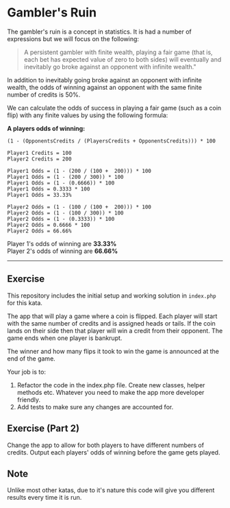 # Gambler's Ruin

The gambler's ruin is a concept in statistics. It is had a number of expressions but we will focus on the following:

> A persistent gambler with finite wealth, playing a fair game (that is, each bet has expected value of zero to both sides) will eventually and inevitably go broke against an opponent with infinite wealth."

In addition to inevitably going broke against an opponent with infinite wealth, the odds of winning against an opponent with the same finite number of credits is 50%.

We can calculate the odds of success in playing a fair game (such as a coin flip) with any finite values by using the following formula:

**A players odds of winning:** <br>
```
(1 - (OpponentsCredits / (PlayersCredits + OpponentsCredits))) * 100
```

```
Player1 Credits = 100
Player2 Credits = 200

Player1 Odds = (1 - (200 / (100 +  200))) * 100
Player1 Odds = (1 - (200 / 300)) * 100
Player1 Odds = (1 - (0.6666)) * 100
Player1 Odds = 0.3333 * 100
Player1 Odds = 33.33%

Player2 Odds = (1 - (100 / (100 +  200))) * 100
Player2 Odds = (1 - (100 / 300)) * 100
Player2 Odds = (1 - (0.3333)) * 100
Player2 Odds = 0.6666 * 100
Player2 Odds = 66.66%
```

Player 1's odds of winning are **33.33%** <br>
Player 2's odds of winning are **66.66%**

<hr>

## Exercise

This repository includes the initial setup and working solution in `index.php` for this kata.

The app that will play a game where a coin is flipped. Each player will start with the same number of credits and is assigned heads or tails. If the coin lands on their side then that player will win a credit from their opponent. The game ends when one player is bankrupt.

The winner and how many flips it took to win the game is announced at the end of the game.

Your job is to:

1. Refactor the code in the index.php file. Create new classes, helper methods etc. Whatever you need to make the app more developer friendly.
2. Add tests to make sure any changes are accounted for.

## Exercise (Part 2)

Change the app to allow for both players to have different numbers of credits. Output each players' odds of winning before the game gets played.


## Note

Unlike most other katas, due to it's nature this code will give you different results every time it is run.
